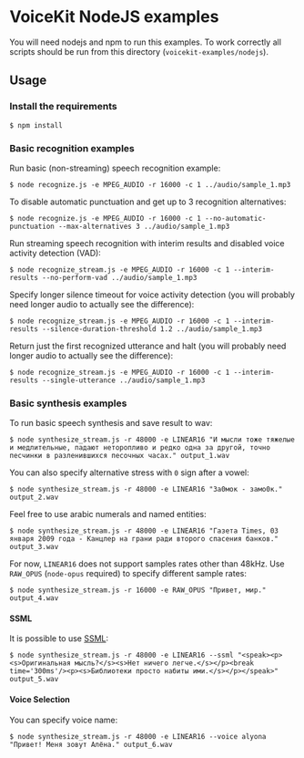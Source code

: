 # VoiceKit NodeJS examples

You will need nodejs and npm to run this examples.
To work correctly all scripts should be run from this directory (`voicekit-examples/nodejs`).

## Usage

### Install the requirements

```
$ npm install
```

### Basic recognition examples

Run basic (non-streaming) speech recognition example:

```
$ node recognize.js -e MPEG_AUDIO -r 16000 -c 1 ../audio/sample_1.mp3
```

To disable automatic punctuation and get up to 3 recognition alternatives:

```
$ node recognize.js -e MPEG_AUDIO -r 16000 -c 1 --no-automatic-punctuation --max-alternatives 3 ../audio/sample_1.mp3
```

Run streaming speech recognition with interim results and disabled voice activity detection (VAD):

```
$ node recognize_stream.js -e MPEG_AUDIO -r 16000 -c 1 --interim-results --no-perform-vad ../audio/sample_1.mp3
```

Specify longer silence timeout for voice activity detection (you will probably need longer audio to actually see the difference):

```
$ node recognize_stream.js -e MPEG_AUDIO -r 16000 -c 1 --interim-results --silence-duration-threshold 1.2 ../audio/sample_1.mp3
```

Return just the first recognized utterance and halt (you will probably need longer audio to actually see the difference):

```
$ node recognize_stream.js -e MPEG_AUDIO -r 16000 -c 1 --interim-results --single-utterance ../audio/sample_1.mp3
```

### Basic synthesis examples

To run basic speech synthesis and save result to wav:

```
$ node synthesize_stream.js -r 48000 -e LINEAR16 "И мысли тоже тяжелые и медлительные, падают неторопливо и редко одна за другой, точно песчинки в разленившихся песочных часах." output_1.wav
```

You can also specify alternative stress with `0` sign after a vowel:

```
$ node synthesize_stream.js -r 48000 -e LINEAR16 "За0мок - замо0к." output_2.wav
```

Feel free to use arabic numerals and named entities:

```
$ node synthesize_stream.js -r 48000 -e LINEAR16 "Газета Times, 03 января 2009 года - Канцлер на грани ради второго спасения банков." output_3.wav
```

For now, `LINEAR16` does not support samples rates other than 48kHz. Use `RAW_OPUS` (`node-opus` required) to specify different sample rates:

```
$ node synthesize_stream.js -r 16000 -e RAW_OPUS "Привет, мир." output_4.wav
```

#### SSML

It is possible to use [SSML](https://en.wikipedia.org/wiki/Speech_Synthesis_Markup_Language):

```
$ node synthesize_stream.js -r 48000 -e LINEAR16 --ssml "<speak><p><s>Оригинальная мысль?</s><s>Нет ничего легче.</s></p><break time='300ms'/><p><s>Библиотеки просто набиты ими.</s></p></speak>" output_5.wav
```

#### Voice Selection

You can specify voice name:

```
$ node synthesize_stream.js -r 48000 -e LINEAR16 --voice alyona "Привет! Меня зовут Алёна." output_6.wav
```
